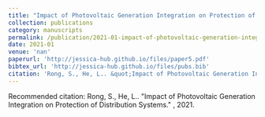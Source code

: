 ```yaml
---
title: "Impact of Photovoltaic Generation Integration on Protection of Distribution Systems"
collection: publications
category: manuscripts
permalink: /publication/2021-01-impact-of-photovoltaic-generation-integration-on-protection-of-distribution-systems
date: 2021-01
venue: 'nan'
paperurl: 'http://jessica-hub.github.io/files/paper5.pdf'
bibtex_url: 'http://jessica-hub.github.io/files/pubs.bib'
citation: 'Rong, S., He, L.. &quot;Impact of Photovoltaic Generation Integration on Protection of Distribution Systems.&quot; <i></i>, 2021.'
---
```


Recommended citation: Rong, S., He, L.. &quot;Impact of Photovoltaic Generation Integration on Protection of Distribution Systems.&quot; <i></i>, 2021.
